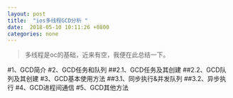 ```yaml
---
layout: post
title:  "ios多线程GCD分析 "
date:  2018-05-10 10:11:26 +0800
categories: none
---
```

> 多线程是oc的基础，近来有空，我便在此总结一下。

#1、GCD简介
#2、GCD任务和队列
##2.1、GCD任务及其创建
##2.2、GCD队列及其创建
#3、GCD基本使用方法
##3.1、同步执行&并发队列
##3.2、异步执行
#4、GCD进程间通信
#5、GCD其他方法